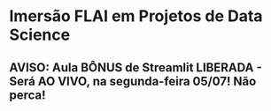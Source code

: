 # **Imersão FLAI em Projetos de Data Science**

## **AVISO**: Aula BÔNUS de Streamlit LIBERADA - Será AO VIVO, na segunda-feira 05/07! Não perca!
